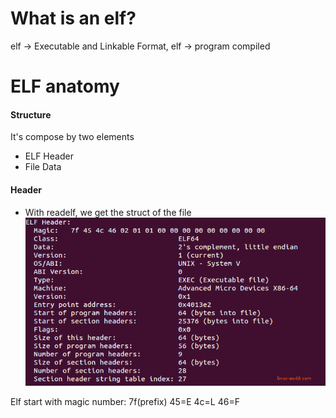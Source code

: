 # What is an elf?

elf -> Executable and Linkable Format,
elf -> program compiled

# ELF anatomy

#### Structure
It's compose by two elements
* ELF Header
* File Data

#### Header
* With readelf, we get the struct of the file
![image](img/image.png)

Elf start with magic number: 7f(prefix) 45=E 4c=L 46=F





